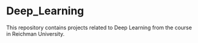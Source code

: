 # Deep_Learning
This repository contains projects related to Deep Learning from the course in Reichman University.
